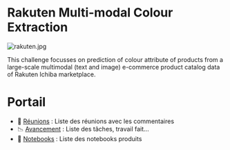 # Rakuten Multi-modal Colour Extraction

![rakuten.jpg](https://challengedata.ens.fr/logo/public/RIT_logo_big_YnFAcFo.jpg)

This challenge focusses on prediction of colour attribute of products from a large-scale multimodal (text and image) e-commerce product catalog data of Rakuten Ichiba marketplace.

# Portail
- 🧾 [Réunions](REUNIONS.md) : Liste des réunions avec les commentaires
- 📉 [Avancement](AVANCEMENT.md) : Liste des tâches, travail fait...
- 📝 [Notebooks](NOTEBOOKS.md) : Liste des notebooks produits
